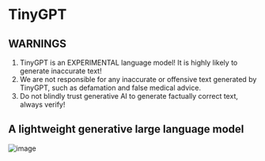 # TinyGPT

## WARNINGS
1. TinyGPT is an EXPERIMENTAL language model! It is highly likely to generate inaccurate text!
2. We are not responsible for any inaccurate or offensive text generated by TinyGPT, such as defamation and false medical advice.
3. Do not blindly trust generative AI to generate factually correct text, always verify!

## A lightweight generative large language model
![image](https://github.com/user-attachments/assets/51dc1ae2-8b1f-4701-b1f5-9abea19221a7)



